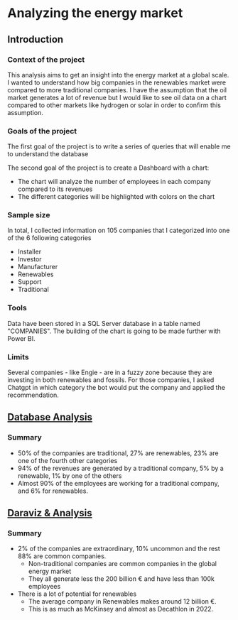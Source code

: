 # Analyzing the energy market

## Introduction

### Context of the project
This analysis aims to get an insight into the energy market at a global scale. 
I wanted to understand how big companies in the renewables market were compared to more traditional companies.
I have the assumption that the oil market generates a lot of revenue but I would like to see oil data on a chart compared to other markets like hydrogen or solar in order to confirm this assumption.

### Goals of the project
The first goal of the project is to write a series of queries that will enable me to understand the database

The second goal of the project is to create a Dashboard with a chart:
* The chart will analyze the number of employees in each company compared to its revenues
* The different categories will be highlighted with colors on the chart 

### Sample size 
In total, I collected information on 105 companies that I categorized into one of the 6 following categories

* Installer
* Investor
* Manufacturer
* Renewables
* Support
* Traditional

### Tools 
Data have been stored in a SQL Server database in a table named "COMPANIES".
The building of the chart is going to be made further with Power BI. 

### Limits
Several companies - like Engie - are in a fuzzy zone because they are investing in both renewables and fossils. For those companies, I asked Chatgpt in which category the bot would put the company and applied the recommendation.

## [Database Analysis](DatabaseAnalysis.md)
### Summary
* 50% of the companies are traditional, 27% are renewables, 23% are one of the fourth other categories
* 94% of the revenues are generated by a traditional company, 5% by a renewable, 1% by one of the others
* Almost 90% of the employees are working for a traditional company, and 6% for renewables.
## [Daraviz & Analysis](DataVisualisationandAnalysis.md)
### Summary
* 2% of the companies are extraordinary, 10% uncommon and the rest 88% are common companies.
  * Non-traditional companies are common companies in the global energy market
  * They all generate less the 200 billion € and have less than 100k employees
* There is a lot of potential for renewables
  * The average company in Renewables makes around 12 billion €.
  * This is as much as McKinsey and almost as Decathlon in 2022.



